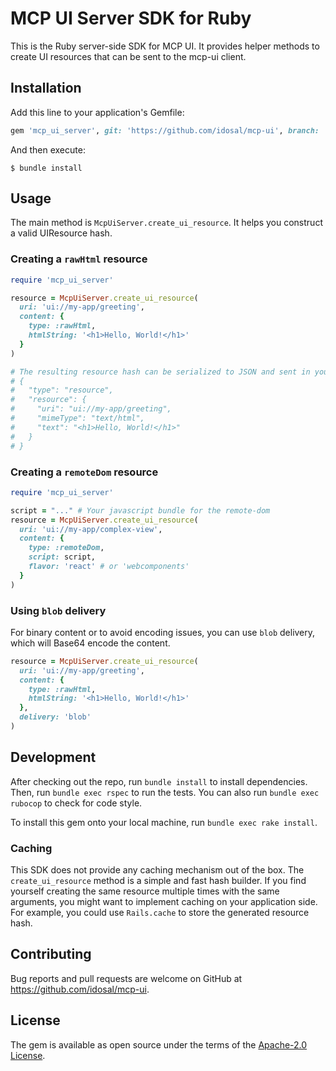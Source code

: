 # MCP UI Server SDK for Ruby

This is the Ruby server-side SDK for MCP UI. It provides helper methods to create UI resources that can be sent to the mcp-ui client.

## Installation

Add this line to your application's Gemfile:

```ruby
gem 'mcp_ui_server', git: 'https://github.com/idosal/mcp-ui', branch: 'feat/ruby'
```

And then execute:

    $ bundle install

## Usage

The main method is `McpUiServer.create_ui_resource`. It helps you construct a valid UIResource hash.

### Creating a `rawHtml` resource

```ruby
require 'mcp_ui_server'

resource = McpUiServer.create_ui_resource(
  uri: 'ui://my-app/greeting',
  content: {
    type: :rawHtml,
    htmlString: '<h1>Hello, World!</h1>'
  }
)

# The resulting resource hash can be serialized to JSON and sent in your API response.
# {
#   "type": "resource",
#   "resource": {
#     "uri": "ui://my-app/greeting",
#     "mimeType": "text/html",
#     "text": "<h1>Hello, World!</h1>"
#   }
# }
```

### Creating a `remoteDom` resource

```ruby
require 'mcp_ui_server'

script = "..." # Your javascript bundle for the remote-dom
resource = McpUiServer.create_ui_resource(
  uri: 'ui://my-app/complex-view',
  content: {
    type: :remoteDom,
    script: script,
    flavor: 'react' # or 'webcomponents'
  }
)
```

### Using `blob` delivery

For binary content or to avoid encoding issues, you can use `blob` delivery, which will Base64 encode the content.

```ruby
resource = McpUiServer.create_ui_resource(
  uri: 'ui://my-app/greeting',
  content: {
    type: :rawHtml,
    htmlString: '<h1>Hello, World!</h1>'
  },
  delivery: 'blob'
)
```

## Development

After checking out the repo, run `bundle install` to install dependencies. Then, run `bundle exec rspec` to run the tests. You can also run `bundle exec rubocop` to check for code style.

To install this gem onto your local machine, run `bundle exec rake install`.

### Caching

This SDK does not provide any caching mechanism out of the box. The `create_ui_resource` method is a simple and fast hash builder. If you find yourself creating the same resource multiple times with the same arguments, you might want to implement caching on your application side. For example, you could use `Rails.cache` to store the generated resource hash.

## Contributing

Bug reports and pull requests are welcome on GitHub at https://github.com/idosal/mcp-ui.

## License

The gem is available as open source under the terms of the [Apache-2.0 License](https://www.apache.org/licenses/LICENSE-2.0). 